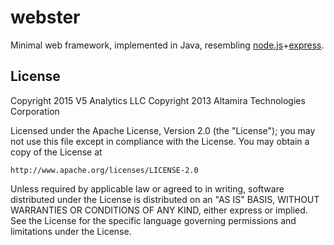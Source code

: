 webster
======

Minimal web framework, implemented in Java, resembling [node.js](https://github.com/joyent/node)+[express](https://github.com/visionmedia/express).

License
-------
Copyright 2015 V5 Analytics LLC
Copyright 2013 Altamira Technologies Corporation

Licensed under the Apache License, Version 2.0 (the "License");
you may not use this file except in compliance with the License.
You may obtain a copy of the License at

    http://www.apache.org/licenses/LICENSE-2.0

Unless required by applicable law or agreed to in writing, software
distributed under the License is distributed on an "AS IS" BASIS,
WITHOUT WARRANTIES OR CONDITIONS OF ANY KIND, either express or implied.
See the License for the specific language governing permissions and
limitations under the License.
